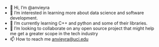 - 👋 Hi, I’m @anvieyra 
- 👀 I’m interested in learning more about data science and software development.
- 🌱 I’m currently learning C++ and python and some of their libraries.
- 💞️ I’m looking to collaborate on any open source project that might help me get a greater scope in the tech industry
- 📫 How to reach me anvieyra@uci.edu

<!---
anvieyra/anvieyra is a ✨ special ✨ repository because its `README.md` (this file) appears on your GitHub profile.
You can click the Preview link to take a look at your changes.
--->
